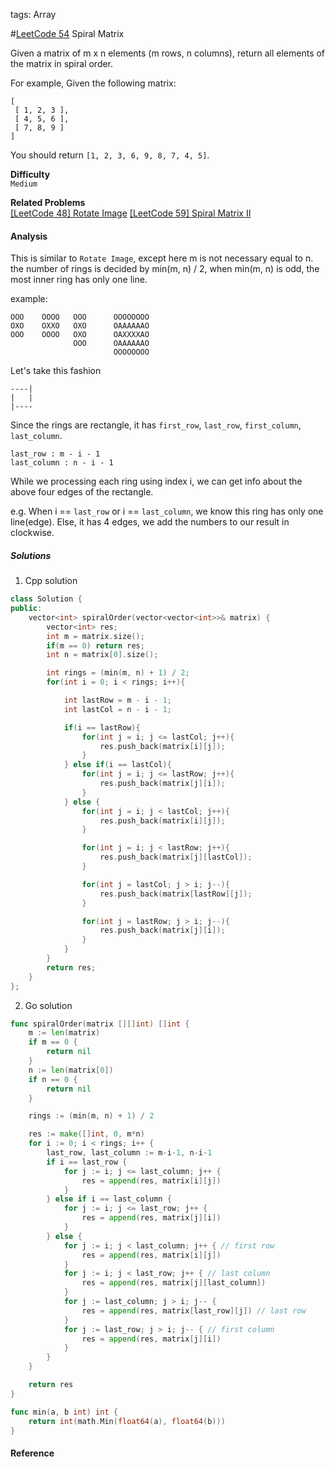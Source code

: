 tags: Array 

#[LeetCode 54] Spiral Matrix

Given a matrix of m x n elements (m rows, n columns), return all elements of the matrix in spiral order.

For example,
Given the following matrix:

    [
     [ 1, 2, 3 ],
     [ 4, 5, 6 ],
     [ 7, 8, 9 ]
    ]

You should return `[1, 2, 3, 6, 9, 8, 7, 4, 5]`.

**Difficulty**  
`Medium`

**Related Problems**  
[[LeetCode 48] Rotate Image]()
[[LeetCode 59] Spiral Matrix II]()


#### Analysis
This is similar to `Rotate Image`, except here m is not necessary equal to n.
the number of rings is decided by min(m, n) / 2, when min(m, n) is odd, the most inner ring has only one line.

example:

    OOO    OOOO   OOO      OOOOOOOO
    OXO    OXXO   OXO      OAAAAAAO
    OOO    OOOO   OXO      OAXXXXAO
                  OOO      OAAAAAAO
                           OOOOOOOO

Let's take this fashion

    ----|
    |   |
    |----

Since the rings are rectangle, it has `first_row`, `last_row`, `first_column`, `last_column`.

    last_row : m - i - 1
    last_column : n - i - 1

While we processing each ring using index i, we can get info about the above four edges of the rectangle.

e.g. When i == `last_row` or i == `last_column`, we know this ring has only one line(edge). Else, it has 4 edges, we add the numbers to
our result in clockwise. 

##### Solutions

1. Cpp solution

```cpp
class Solution {
public:
    vector<int> spiralOrder(vector<vector<int>>& matrix) {
        vector<int> res;
        int m = matrix.size();
        if(m == 0) return res;
        int n = matrix[0].size();

        int rings = (min(m, n) + 1) / 2;
        for(int i = 0; i < rings; i++){

            int lastRow = m - i - 1;
            int lastCol = n - i - 1;

            if(i == lastRow){
                for(int j = i; j <= lastCol; j++){
                    res.push_back(matrix[i][j]);
                }
            } else if(i == lastCol){
                for(int j = i; j <= lastRow; j++){
                    res.push_back(matrix[j][i]);
                }
            } else {
                for(int j = i; j < lastCol; j++){
                    res.push_back(matrix[i][j]);
                }

                for(int j = i; j < lastRow; j++){
                    res.push_back(matrix[j][lastCol]);
                }

                for(int j = lastCol; j > i; j--){
                    res.push_back(matrix[lastRow][j]);
                }

                for(int j = lastRow; j > i; j--){
                    res.push_back(matrix[j][i]);
                }
            }
        }
        return res;
    }
};
```

2. Go solution

```go
func spiralOrder(matrix [][]int) []int {
    m := len(matrix)
    if m == 0 {
        return nil
    }
    n := len(matrix[0])
    if n == 0 {
        return nil
    }

    rings := (min(m, n) + 1) / 2

    res := make([]int, 0, m*n)
    for i := 0; i < rings; i++ {
        last_row, last_column := m-i-1, n-i-1
        if i == last_row {
            for j := i; j <= last_column; j++ {
                res = append(res, matrix[i][j])
            }
        } else if i == last_column {
            for j := i; j <= last_row; j++ {
                res = append(res, matrix[j][i])
            }
        } else {
            for j := i; j < last_column; j++ { // first row
                res = append(res, matrix[i][j])
            }
            for j := i; j < last_row; j++ { // last column
                res = append(res, matrix[j][last_column])
            }
            for j := last_column; j > i; j-- {
                res = append(res, matrix[last_row][j]) // last row
            }
            for j := last_row; j > i; j-- { // first column
                res = append(res, matrix[j][i])
            }
        }
    }

    return res
}

func min(a, b int) int {
    return int(math.Min(float64(a), float64(b)))
}
```

#### Reference

[LeetCode 54]:https://leetcode.com/problems/spiral-matrix